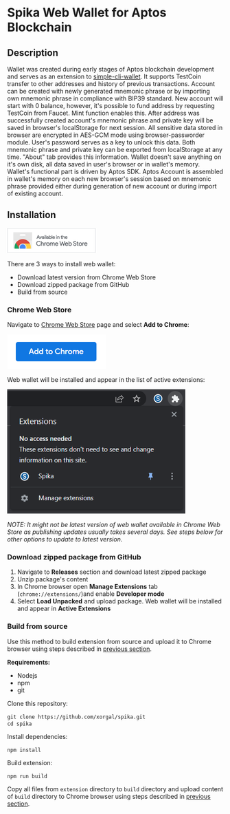 # Spika Web Wallet for Aptos Blockchain

## **Description**

Wallet was created during early stages of Aptos blockchain development and serves as an extension to [simple-cli-wallet](https://github.com/xorgal/simple-cli-wallet). It supports TestCoin transfer to other addresses and history of previous transactions. Account can be created with newly generated mnemonic phrase or by importing own mnemonic phrase in compliance with BIP39 standard. New account will start with 0 balance, however, it's possible to fund address by requesting TestCoin from Faucet. Mint function enables this. After address was successfully created account's mnemonic phrase and private key will be saved in browser's localStorage for next session. All sensitive data stored in browser are encrypted in AES-GCM mode using browser-passworder module. User's password serves as a key to unlock this data. Both mnemonic phrase and private key can be exported from localStorage at any time. "About" tab provides this information. Wallet doesn't save anything on it's own disk, all data saved in user's browser or in wallet's memory. Wallet's functional part is driven by Aptos SDK. Aptos Account is assembled in wallet's memory on each new browser's session based on mnemonic phrase provided either during generation of new account or during import of existing account.

## **Installation**

[![Available in Chrome Web Store](./assets/chrome_web_store.png)](https://chrome.google.com/webstore/detail/spika/fadkojdgchhfkdkklllhcphknohbmjmb)

There are 3 ways to install web wallet:
- Download latest version from Chrome Web Store
- Download zipped package from GitHub
- Build from source

### **Chrome Web Store**
Navigate to [Chrome Web Store](https://chrome.google.com/webstore/detail/spika/fadkojdgchhfkdkklllhcphknohbmjmb) page and select **Add to Chrome**:

![Add To Chrome](./assets/add_to_chrome.png)

Web wallet will be installed and appear in the list of active extensions:

![Extension](./assets/extension.png)

*NOTE: It might not be latest version of web wallet available in Chrome Web Store as publishing updates usually takes several days. See steps below for other options to update to latest version.*

### **Download zipped package from GitHub**
1. Navigate to **Releases** section and download latest zipped package
2. Unzip package's content
2. In Chrome browser open **Manage Extensions** tab (`chrome://extensions/`)and enable **Developer mode**
3. Select **Load Unpacked** and upload package. Web wallet will be installed and appear in **Active Extensions**

### **Build from source**
Use this method to build extension from source and upload it to Chrome browser using steps described in [previous section](#download-zipped-package-from-github).

**Requirements:**
- Nodejs
- npm
- git

Clone this repository:
```shell
git clone https://github.com/xorgal/spika.git
cd spika
```
Install dependencies:
```
npm install
```
Build extension:
```
npm run build
```
Copy all files from `extension` directory to `build` directory and upload content of `build` directory to Chrome browser using steps described in [previous section](#download-zipped-package-from-github). 